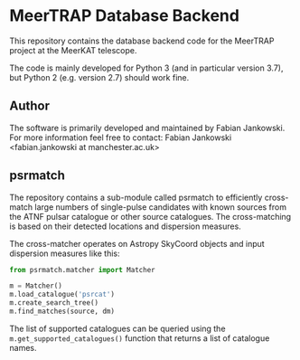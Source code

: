# MeerTRAP Database Backend #

This repository contains the database backend code for the MeerTRAP project at the MeerKAT telescope.

The code is mainly developed for Python 3 (and in particular version 3.7), but Python 2 (e.g. version 2.7) should work fine.

## Author ##

The software is primarily developed and maintained by Fabian Jankowski. For more information feel free to contact: Fabian Jankowski <fabian.jankowski at manchester.ac.uk>

## psrmatch ##

The repository contains a sub-module called psrmatch to efficiently cross-match large numbers of single-pulse candidates with known sources from the ATNF pulsar catalogue or other source catalogues. The cross-matching is based on their detected locations and dispersion measures.

The cross-matcher operates on Astropy SkyCoord objects and input dispersion measures like this:

```python
from psrmatch.matcher import Matcher

m = Matcher()
m.load_catalogue('psrcat')
m.create_search_tree()
m.find_matches(source, dm)
```

The list of supported catalogues can be queried using the `m.get_supported_catalogues()` function that returns a list of catalogue names.

